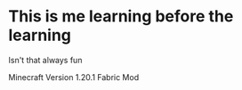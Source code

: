 # This is me learning before the learning
Isn't that always fun

Minecraft Version 1.20.1
Fabric Mod
